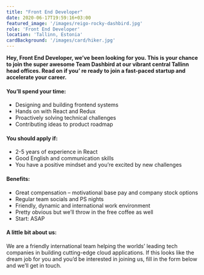 ```yaml
---
title: "Front End Developer"
date: 2020-06-17T19:59:16+03:00
featured_image: '/images/reigo-rocky-dashbird.jpg'
role: 'Front End Developer'
location: 'Tallinn, Estonia'
cardBackground: '/images/card/hiker.jpg'
---
```


**Hey, Front End Developer, we’ve been looking for you. This is your chance to join the super awesome Team Dashbird at our vibrant central Tallinn head offices. Read on if you’ re ready to join a fast-paced startup and accelerate your career.**
#### You’ll spend your time:
- Designing and building frontend systems
- Hands on with React and Redux
- Proactively solving technical challenges
- Contributing ideas to product roadmap

#### You should apply if:
- 2-5 years of experience in React
- Good English and communication skills
- You have a positive mindset and you’re excited by new challenges

#### Benefits:
- Great compensation – motivational base pay and company stock options
- Regular team socials and PS nights
- Friendly, dynamic and international work environment
- Pretty obvious but we’ll throw in the free coffee as well
- Start: ASAP

#### A little bit about us:
We are a friendly international team helping the worlds’ leading tech companies in building cutting-edge cloud applications. If this looks like the dream job for you and you’d be interested in joining us, fill in the form below and we’ll get in touch. 